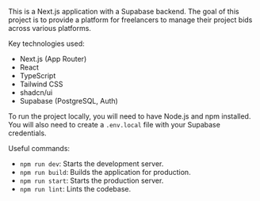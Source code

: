 This is a Next.js application with a Supabase backend. The goal of this project is to provide a platform for freelancers to manage their project bids across various platforms.

Key technologies used:
- Next.js (App Router)
- React
- TypeScript
- Tailwind CSS
- shadcn/ui
- Supabase (PostgreSQL, Auth)

To run the project locally, you will need to have Node.js and npm installed. You will also need to create a `.env.local` file with your Supabase credentials.

Useful commands:
- `npm run dev`: Starts the development server.
- `npm run build`: Builds the application for production.
- `npm run start`: Starts the production server.
- `npm run lint`: Lints the codebase.

